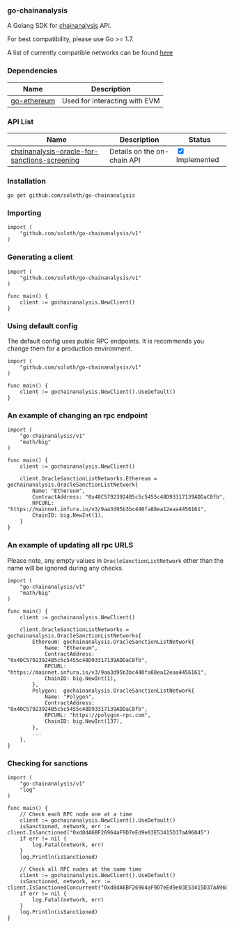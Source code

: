 ### go-chainanalysis

A Golang SDK for [chainanalysis](https://www.chainalysis.com/free-cryptocurrency-sanctions-screening-tools/) API.

For best compatibility, please use Go >= 1.7.

A list of currently compatible networks can be found [here](https://go.chainalysis.com/chainalysis-oracle-docs.html)

### Dependencies
Name | Description | 
------------ | ------------ |
[go-ethereum](https://geth.ethereum.org/) | Used for interacting with EVM |


### API List

Name | Description | Status
------------ | ------------ | ------------
[chainanalysis-oracle-for-sanctions-screening](https://go.chainalysis.com/chainalysis-oracle-docs.html) | Details on the on-chain API | <input type="checkbox" checked> Implemented

### Installation

```shell
go get github.com/soloth/go-chainanalysis
```

### Importing

```golang
import (
    "github.com/soloth/go-chainanalysis/v1"
)
```

### Generating a client

```golang
import (
	"github.com/soloth/go-chainanalysis/v1"
)

func main() {
	client := gochainanalysis.NewClient()
}
```

### Using default config
The default config uses public RPC endpoints. It is recommends you change them for a production environment.
```golang
import (
	"github.com/soloth/go-chainanalysis/v1"
)

func main() {
	client := gochainanalysis.NewClient().UseDefault()
}
```

### An example of changing an rpc endpoint
```golang
import (
	"go-chainanalysis/v1"
	"math/big"
)

func main() {
	client := gochainanalysis.NewClient()
	
	client.OracleSanctionListNetworks.Ethereum = gochainanalysis.OracleSanctionListNetwork{
		Name: "Ethereum",
		ContractAddress: "0x40C57923924B5c5c5455c48D93317139ADDaC8fb",
		RPCURL: "https://mainnet.infura.io/v3/9aa3d95b3bc440fa88ea12eaa4456161",
		ChainID: big.NewInt(1),
	}
}

```

### An example of updating all rpc URLS
Please note, any empty values in `OracleSanctionListNetwork` other than the name will be ignored during any checks.
```golang
import (
	"go-chainanalysis/v1"
	"math/big"
)

func main() {
	client := gochainanalysis.NewClient()
	
	client.OracleSanctionListNetworks = gochainanalysis.OracleSanctionListNetworks{
		Ethereum: gochainanalysis.OracleSanctionListNetwork{
			Name: "Ethereum",
			ContractAddress: "0x40C57923924B5c5c5455c48D93317139ADDaC8fb",
			RPCURL: "https://mainnet.infura.io/v3/9aa3d95b3bc440fa88ea12eaa4456161",
			ChainID: big.NewInt(1),
		},
		Polygon:  gochainanalysis.OracleSanctionListNetwork{
			Name: "Polygon",
			ContractAddress: "0x40C57923924B5c5c5455c48D93317139ADDaC8fb",
			RPCURL: "https://polygon-rpc.com",
			ChainID: big.NewInt(137),
		},
		...
	},
}

```

### Checking for sanctions
```golang
import (
	"go-chainanalysis/v1"
	"log"
)

func main() {
	// Check each RPC node one at a time
	client := gochainanalysis.NewClient().UseDefault()
	isSanctioned, network, err := client.IsSanctioned("0xd8dA6BF26964aF9D7eEd9e03E53415D37aA96045")
	if err != nil {
		log.Fatal(network, err)
	}
	log.Println(isSanctioned)

	// Check all RPC nodes at the same time
	client := gochainanalysis.NewClient().UseDefault()
	isSanctioned, network, err := client.IsSanctionedConcurrent("0xd8dA6BF26964aF9D7eEd9e03E53415D37aA96045")
	if err != nil {
		log.Fatal(network, err)
	}
	log.Println(isSanctioned)
}
```